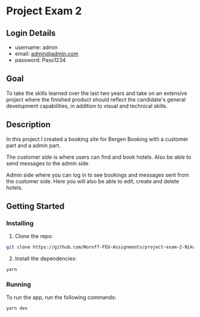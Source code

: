 # Project Exam 2

## Login Details

- username: admin
- email: admin@admin.com
- password: Pass1234

## Goal

To take the skills learned over the last two years and take on an extensive project where the finished product should reflect the candidate's general development capabilities, in addition to visual and technical skills.

## Description

In this project I created a booking site for Bergen Booking with a customer part and a admin part.

The customer side is where users can find and book hotels. Also be able to send messages to the admin side

Admin side where you can log in to see bookings and messages sent from the customer side. Here you will also be able to edit, create and delete hotels. 

## Getting Started

### Installing

1. Clone the repo:

```bash
git clone https://github.com/Noroff-FEU-Assignments/project-exam-2-Nikothaboss.git
```

2. Install the dependencies:

```
yarn
```

### Running


To run the app, run the following commands:

```bash
yarn dev
```



